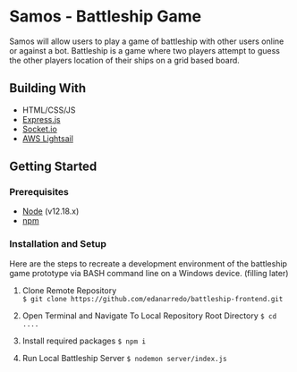 
# Samos - Battleship Game

Samos will allow users to play a game of battleship with other users online or against a bot. Battleship is a game where two players attempt to guess the other players location of their ships on a grid based board.

## Building With
 - HTML/CSS/JS
 - [Express.js](https://expressjs.com/)
 - [Socket.io](https://socket.io)
 - [AWS Lightsail](https://aws.amazon.com/lightsail/)

## Getting Started

### Prerequisites

 - [Node](https://nodejs.org/en/) (v12.18.x)
 - [npm](https://www.npmjs.com/get-npm)

### Installation and Setup

Here are the steps to recreate a development environment of the battleship game prototype via BASH command line on a Windows device. (filling later)

 1. Clone Remote Repository  
`$ git clone https://github.com/edanarredo/battleship-frontend.git`

 2. Open Terminal and Navigate To Local Repository Root Directory
 `$ cd ....`

 3. Install required packages 
 `$ npm i`

 4. Run Local Battleship Server
`$ nodemon server/index.js`
